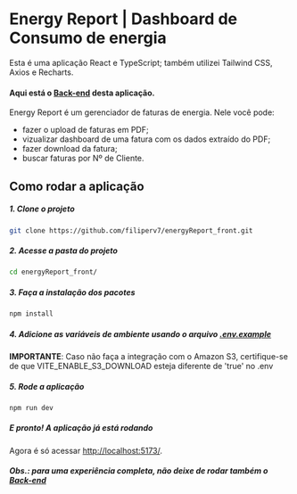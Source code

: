 # Energy Report | Dashboard de Consumo de energia

Esta é uma aplicação React e TypeScript; também utilizei Tailwind CSS, Axios e Recharts.

#### Aqui está o [Back-end](https://github.com/filiperv7/energyReport_back) desta aplicação.


Energy Report é um gerenciador de faturas de energia. Nele você pode:
- fazer o upload de faturas em PDF;
- vizualizar dashboard de uma fatura com os dados extraído do PDF;
- fazer download da fatura;
- buscar faturas por Nº de Cliente.

## Como rodar a aplicação
##### 1. Clone o projeto
```bash
git clone https://github.com/filiperv7/energyReport_front.git
```

##### 2. Acesse a pasta do projeto
```bash
cd energyReport_front/
```

##### 3. Faça a instalação dos pacotes
```bash
npm install
```

##### 4. Adicione as variáveis de ambiente usando o arquivo [.env.example](https://github.com/filiperv7/energyReport_front/blob/main/.env.example)
**IMPORTANTE**: Caso não faça a integração com o Amazon S3, certifique-se de que VITE_ENABLE_S3_DOWNLOAD esteja diferente de 'true' no .env

##### 5. Rode a aplicação
```bash
npm run dev
```

##### E pronto! A aplicação já está rodando
Agora é só acessar [http://localhost:5173/](http://localhost:5173/).

##### Obs.: para uma experiência completa, não deixe de rodar também o [Back-end](https://github.com/filiperv7/energyReport_back)
